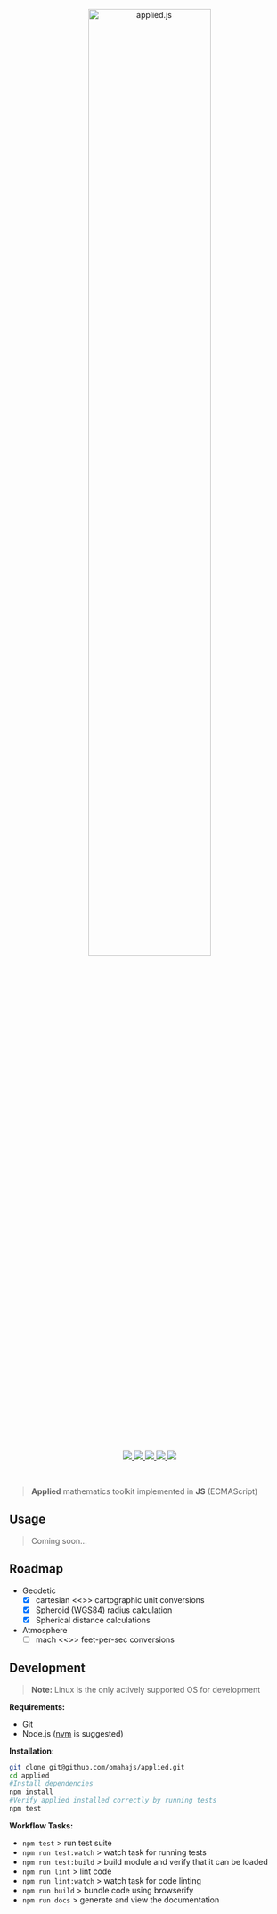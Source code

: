 <p align="center">
    <img width="66%" alt="applied.js" src="https://dl.dropboxusercontent.com/s/fxhrif7vjdn9iii/applied-js.png?dl=0"/>
</p>

<p align="center">
    <a href="https://www.npmjs.com/package/applied">
      <img src="https://img.shields.io/npm/v/applied.svg"/>
    </a>
    <a href="https://travis-ci.org/omahajs/applied">
      <img src="https://travis-ci.org/omahajs/applied.svg?branch=master"/>
    </a>
    <a href="https://coveralls.io/github/omahajs/applied?branch=master">
      <img src="https://coveralls.io/repos/github/omahajs/applied/badge.svg?branch=master"/>
    </a>
    <a href="https://www.bithound.io/github/omahajs/applied">
      <img src="https://www.bithound.io/github/omahajs/applied/badges/score.svg"/>
    </a>
    <a href="https://snyk.io/test/github/omahajs/applied">
      <img src="https://snyk.io/test/github/omahajs/applied/badge.svg"/>
    </a>
</p>
</br>

> **Applied** mathematics toolkit implemented in **JS** (ECMAScript)

Usage
-----

> Coming soon...

Roadmap
-------

- Geodetic
  - [x] cartesian <<>> cartographic unit conversions
  - [x] Spheroid (WGS84) radius calculation
  - [x] Spherical distance calculations
- Atmosphere
  - [ ] mach <<>> feet-per-sec conversions

Development
-----------

> **Note:**  Linux is the only actively supported OS for development

**Requirements:**
- Git
- Node.js ([nvm](https://github.com/creationix/nvm) is suggested)

**Installation:**

```bash
git clone git@github.com/omahajs/applied.git
cd applied
#Install dependencies
npm install
#Verify applied installed correctly by running tests
npm test
```
**Workflow Tasks:**

- `npm test` > run test suite
- `npm run test:watch` > watch task for running tests
- `npm run test:build` > build module and verify that it can be loaded
- `npm run lint` > lint code
- `npm run lint:watch` > watch task for code linting
- `npm run build` > bundle code using browserify
- `npm run docs` > generate and view the documentation

